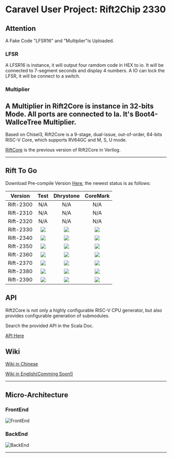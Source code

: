 # Caravel User Project: Rift2Chip 2330


## Attention

A Fake Code "LFSR16" and "Multiplier"is Uploaded.

### LFSR
A LFSR16 is instance, it will output four ramdom code in HEX to io. It will be connected to 7-segment seconds and display 4 numbers.
A IO can lock the LFSR, it will be connect to a switch.

### Multiplier
A Multiplier in Rift2Core is instance in 32-bits Mode. All ports are connected to la.
It's Boot4-WallceTree Multiplier.
--------------------------------------------


Based on Chisel3, Rift2Core is a 9-stage, dual-issue, out-of-order, 64-bits RISC-V Core, which supports RV64GC and M, S, U mode.

[RiftCore](https://github.com/whutddk/RiftCore) is the previous version of Rift2Core in Verilog.



----------------



## Rift To Go

Download Pre-compile Version [Here](https://github.com/whutddk/Rift2Core/releases), the newest status is as follows:


|Version|Test|Dhrystone|CoreMark|
|:----: |:--:|:-------:|:------:|
|Rift-2300|N/A|N/A|N/A|
|Rift-2310|N/A|N/A|N/A|
|Rift-2320|N/A|N/A|N/A|
|Rift-2330|![](https://img.shields.io/endpoint?url=https://raw.githubusercontent.com/whutddk/Rift2Core/gh_pages/generated/Debug/Rift2330/isa.json)|![](https://img.shields.io/endpoint?url=https://raw.githubusercontent.com/whutddk/Rift2Core/gh_pages/generated/Debug/Rift2330/dhrystone.json)|![](https://img.shields.io/endpoint?url=https://raw.githubusercontent.com/whutddk/Rift2Core/gh_pages/generated/Debug/Rift2330/coremark.json)|
|Rift-2340|![](https://img.shields.io/endpoint?url=https://raw.githubusercontent.com/whutddk/Rift2Core/gh_pages/generated/Debug/Rift2340/isa.json)|![](https://img.shields.io/endpoint?url=https://raw.githubusercontent.com/whutddk/Rift2Core/gh_pages/generated/Debug/Rift2340/dhrystone.json)|![](https://img.shields.io/endpoint?url=https://raw.githubusercontent.com/whutddk/Rift2Core/gh_pages/generated/Debug/Rift2340/coremark.json)|
|Rift-2350|![](https://img.shields.io/endpoint?url=https://raw.githubusercontent.com/whutddk/Rift2Core/gh_pages/generated/Debug/Rift2350/isa.json)|![](https://img.shields.io/endpoint?url=https://raw.githubusercontent.com/whutddk/Rift2Core/gh_pages/generated/Debug/Rift2350/dhrystone.json)|![](https://img.shields.io/endpoint?url=https://raw.githubusercontent.com/whutddk/Rift2Core/gh_pages/generated/Debug/Rift2350/coremark.json)|
|Rift-2360|![](https://img.shields.io/endpoint?url=https://raw.githubusercontent.com/whutddk/Rift2Core/gh_pages/generated/Debug/Rift2360/isa.json)|![](https://img.shields.io/endpoint?url=https://raw.githubusercontent.com/whutddk/Rift2Core/gh_pages/generated/Debug/Rift2360/dhrystone.json)|![](https://img.shields.io/endpoint?url=https://raw.githubusercontent.com/whutddk/Rift2Core/gh_pages/generated/Debug/Rift2360/coremark.json)|
|Rift-2370|![](https://img.shields.io/endpoint?url=https://raw.githubusercontent.com/whutddk/Rift2Core/gh_pages/generated/Debug/Rift2370/isa.json)|![](https://img.shields.io/endpoint?url=https://raw.githubusercontent.com/whutddk/Rift2Core/gh_pages/generated/Debug/Rift2370/dhrystone.json)|![](https://img.shields.io/endpoint?url=https://raw.githubusercontent.com/whutddk/Rift2Core/gh_pages/generated/Debug/Rift2370/coremark.json)|
|Rift-2380|![](https://img.shields.io/endpoint?url=https://raw.githubusercontent.com/whutddk/Rift2Core/gh_pages/generated/Debug/Rift2380/isa.json)|![](https://img.shields.io/endpoint?url=https://raw.githubusercontent.com/whutddk/Rift2Core/gh_pages/generated/Debug/Rift2380/dhrystone.json)|![](https://img.shields.io/endpoint?url=https://raw.githubusercontent.com/whutddk/Rift2Core/gh_pages/generated/Debug/Rift2380/coremark.json)|
|Rift-2390|![](https://img.shields.io/endpoint?url=https://raw.githubusercontent.com/whutddk/Rift2Core/gh_pages/generated/Debug/Rift2390/isa.json)|![](https://img.shields.io/endpoint?url=https://raw.githubusercontent.com/whutddk/Rift2Core/gh_pages/generated/Debug/Rift2390/dhrystone.json)|![](https://img.shields.io/endpoint?url=https://raw.githubusercontent.com/whutddk/Rift2Core/gh_pages/generated/Debug/Rift2390/coremark.json)|




## API

Rift2Core is not only a highly configurable RISC-V CPU generator, but also provides configurable generation of submodules.

Search the provided API in the Scala Doc.

[API Here](https://whutddk.github.io/Rift2Core/ScalaDoc/api/index.html)

## Wiki

[Wiki in Chinese](https://bitbucket.org/whutddk/rift2core/wiki/browse/)

[Wiki in English(Comming Soon!)](https://bitbucket.org/whutddk/rift2core/wiki/browse/)



---------------------------------------

## Micro-Architecture

### FrontEnd

![FrontEnd](https://bitbucket.org/repo/o5MG4Eo/images/2424593958-rift%E5%89%8D%E7%AB%AF.png)

### BackEnd
![BackEnd](https://bitbucket.org/repo/o5MG4Eo/images/1540312579-rift%E5%90%8E%E7%AB%AF.png)


-----------------------------------------------
